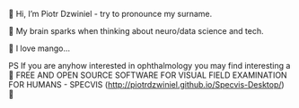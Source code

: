 👋 Hi, I’m Piotr Dzwiniel - try to pronounce my surname.

🧠 My brain sparks when thinking about neuro/data science and tech.

🌱 I love mango...

PS If you are anyhow interested in ophthalmology you may find interesting a 👀 FREE AND OPEN SOURCE SOFTWARE FOR VISUAL FIELD EXAMINATION FOR HUMANS - SPECVIS (http://piotrdzwiniel.github.io/Specvis-Desktop/) 👀
